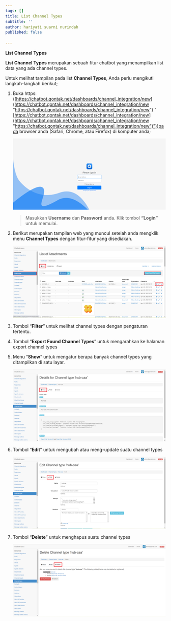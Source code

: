 ```yaml
---
tags: []
title: List Channel Types
subtitle: ''
author: hariyati suarni nurindah
published: false

---
```

**List Channel Types**

**List Channel Types** merupakan sebuah fitur chatbot yang menampilkan list data yang ada channel types.

Untuk melihat tampilan pada list **Channel Types**, Anda perlu mengikuti langkah-langkah berikut;

1. Buka https: ([https://chatbot.qontak.net/dashboards/channel_integration/new](https://chatbot.qontak.net/dashboards/channel_integration/new "https://chatbot.qontak.net/dashboards/channel_integration/new") "[https://chatbot.qontak.net/dashboards/channel_integration/new](https://chatbot.qontak.net/dashboards/channel_integration/new "https://chatbot.qontak.net/dashboards/channel_integration/new")"))pada browser anda (Safari, Chrome, atau Firefox) di komputer anda;

   ![](/uploads/channell.PNG)

   > Masukkan **Username** dan **Password** anda. Klik tombol **“Login”** untuk memulai.
2. Berikut merupakan tampilan web yang muncul setelah anda mengklik menu **Channel Types** dengan fitur-fitur yang disediakan.

   ![](/uploads/attachmentupdate1.PNG)
3. Tombol “**Filter**” untuk melihat channel types dengan pengaturan tertentu.
4. Tombol “**Export Found Channel Types**” untuk mengarahkan ke halaman export channel types
5. Menu “**Show**” untuk mengatur berapa banyak channel types yang ditampilkan di satu layar.

   ![](/uploads/channel-type-update2.PNG)
6. Tombol “**Edit**” untuk mengubah atau meng-update suatu channel types

   ![](/uploads/channel-type-update3.PNG)
7. Tombol “**Delete**” untuk menghapus suatu channel types

   ![](/uploads/channel-type-update4.PNG)